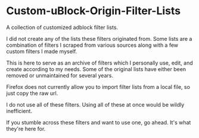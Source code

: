 # Custom-uBlock-Origin-Filter-Lists
A collection of customized adblock filter lists.

I did not create any of the lists these filters originated from. Some lists are a combination of filters I scraped from various sources along with a few custom filters I made myself.

This is here to serve as an archive of filters which I personally use, edit, and create according to my needs. Some of the original lists have either been removed or unmaintained for several years.

Firefox does not currently allow you to import filter lists from a local file, so just copy the raw url.

I do not use all of these filters. Using all of these at once would be wildly inefficient.

If you stumble across these filters and want to use one, go ahead. It's what they're here for.
